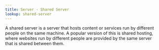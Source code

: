 ```yaml
---
title: Server - Shared Server
lookup: shared-server
---
```

A shared server is a server that hosts content or services run by different people on the same machine. A popular version of this is shared hosting, where websites run by different people are provided by the same server that is shared between them.